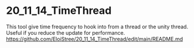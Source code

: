 # 20_11_14_TimeThread
This tool give time frequency to hook into from a thread or the unity thread. Useful if you reduce the update for performance.
https://github.com/EloiStree/20_11_14_TimeThread/edit/main/README.md

